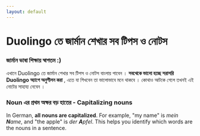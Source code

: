 ```yaml
---
layout: default
---
```


# Duolingo তে জার্মান শেখার সব টিপস ও নোটস

### জার্মান ভাষা শিক্ষায় স্বাগতম :)

এখানে Duolingo তে জার্মান শেখার সব টিপস ও নোটস বাংলায় পাবেন । **সবথেকে ভালো হচ্ছে সরাসরি Duolingo অ্যাপে অনুশীলন করা** , এতে যা শিখবেন তা ভালোভাবে মনে থাকবে । কোথাও আটকে গেলে তখনই এই নোটের সাহায্য নেবেন ।         

### Noun এর প্রথম অক্ষর বড় হাতের - Capitalizing nouns

In German, **all nouns are capitalized**. For example, "my name" is *mein **N**ame*,             and "the apple" is *der **A**pfel*. This helps you identify which words are the nouns in             a sentence.         